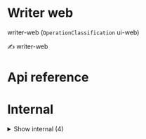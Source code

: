 # Writer web

writer-web (`OperationClassification` ui-web)

✍️ writer-web



# Api reference

# Internal

<details><summary>Show internal (4)</summary>
    
  # `<MyApp />`




| Input      |    |    |
| ---------- | -- | -- |
| - | | |
| **Output** | `JSX.Element`   |    |



## `<MyLayout />`

| Input      |    |    |
| ---------- | -- | -- |
| props | { pageProps: {  }, <br />nextPage: {  }, <br /> } |  |
| **Output** | `JSX.Element`   |    |



## 📄 MyLayout (exported const)

## 📄 { StoreProvider, useStore } (exported const)

  </details>

